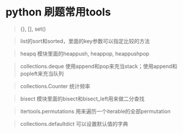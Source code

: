 # python 刷题常用tools

> {}, [], set()

> list的sort和sorted，里面的key参数可以指定比较的方法

> heapq 模块里面的heappush, heappop, heappushpop

> collections.deque 使用append和pop来充当stack；使用append和popleft来充当队列

> collections.Counter 统计频率

> bisect 模块里面的bisect和bisect_left用来做二分查找

> itertools.permutations 用来遍历一个iterable的全部permutation
 
> collections.defaultdict 可以设置默认值的字典
